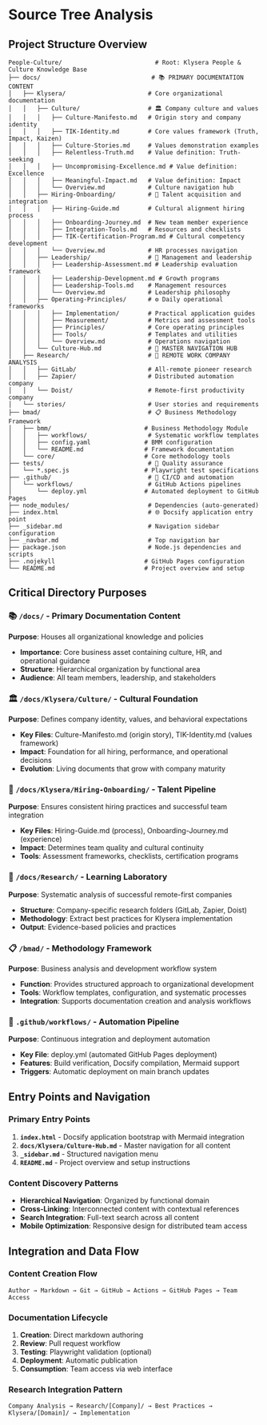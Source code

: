 # Source Tree Analysis

## Project Structure Overview

```
People-Culture/                          # Root: Klysera People & Culture Knowledge Base
├── docs/                               # 📚 PRIMARY DOCUMENTATION CONTENT
│   ├── Klysera/                       # Core organizational documentation
│   │   ├── Culture/                   # 🏛️ Company culture and values
│   │   │   ├── Culture-Manifesto.md   # Origin story and company identity
│   │   │   ├── TIK-Identity.md        # Core values framework (Truth, Impact, Kaizen)
│   │   │   ├── Culture-Stories.md     # Values demonstration examples
│   │   │   ├── Relentless-Truth.md    # Value definition: Truth-seeking
│   │   │   ├── Uncompromising-Excellence.md # Value definition: Excellence
│   │   │   ├── Meaningful-Impact.md   # Value definition: Impact
│   │   │   └── Overview.md            # Culture navigation hub
│   │   ├── Hiring-Onboarding/         # 👥 Talent acquisition and integration
│   │   │   ├── Hiring-Guide.md        # Cultural alignment hiring process
│   │   │   ├── Onboarding-Journey.md  # New team member experience
│   │   │   ├── Integration-Tools.md   # Resources and checklists
│   │   │   ├── TIK-Certification-Program.md # Cultural competency development
│   │   │   └── Overview.md            # HR processes navigation
│   │   ├── Leadership/                # 👑 Management and leadership
│   │   │   ├── Leadership-Assessment.md # Leadership evaluation framework
│   │   │   ├── Leadership-Development.md # Growth programs
│   │   │   ├── Leadership-Tools.md    # Management resources
│   │   │   └── Overview.md            # Leadership philosophy
│   │   ├── Operating-Principles/      # ⚙️ Daily operational frameworks
│   │   │   ├── Implementation/        # Practical application guides
│   │   │   ├── Measurement/           # Metrics and assessment tools
│   │   │   ├── Principles/            # Core operating principles
│   │   │   ├── Tools/                 # Templates and utilities
│   │   │   └── Overview.md            # Operations navigation
│   │   └── Culture-Hub.md             # 🚀 MASTER NAVIGATION HUB
│   ├── Research/                      # 🔬 REMOTE WORK COMPANY ANALYSIS
│   │   ├── GitLab/                    # All-remote pioneer research
│   │   ├── Zapier/                    # Distributed automation company
│   │   └── Doist/                     # Remote-first productivity company
│   └── stories/                       # User stories and requirements
├── bmad/                              # 📋 Business Methodology Framework
│   ├── bmm/                          # Business Methodology Module
│   │   ├── workflows/                 # Systematic workflow templates
│   │   ├── config.yaml               # BMM configuration
│   │   └── README.md                 # Framework documentation
│   └── core/                         # Core methodology tools
├── tests/                             # 🧪 Quality assurance
│   └── *.spec.js                     # Playwright test specifications
├── .github/                           # 🔄 CI/CD and automation
│   └── workflows/                     # GitHub Actions pipelines
│       └── deploy.yml                # Automated deployment to GitHub Pages
├── node_modules/                      # Dependencies (auto-generated)
├── index.html                         # 🌐 Docsify application entry point
├── _sidebar.md                        # Navigation sidebar configuration
├── _navbar.md                         # Top navigation bar
├── package.json                       # Node.js dependencies and scripts
├── .nojekyll                         # GitHub Pages configuration
└── README.md                         # Project overview and setup
```

## Critical Directory Purposes

### 📚 `/docs/` - Primary Documentation Content
**Purpose**: Houses all organizational knowledge and policies
- **Importance**: Core business asset containing culture, HR, and operational guidance
- **Structure**: Hierarchical organization by functional area
- **Audience**: All team members, leadership, and stakeholders

### 🏛️ `/docs/Klysera/Culture/` - Cultural Foundation
**Purpose**: Defines company identity, values, and behavioral expectations
- **Key Files**: Culture-Manifesto.md (origin story), TIK-Identity.md (values framework)
- **Impact**: Foundation for all hiring, performance, and operational decisions
- **Evolution**: Living documents that grow with company maturity

### 👥 `/docs/Klysera/Hiring-Onboarding/` - Talent Pipeline
**Purpose**: Ensures consistent hiring practices and successful team integration
- **Key Files**: Hiring-Guide.md (process), Onboarding-Journey.md (experience)
- **Impact**: Determines team quality and cultural continuity
- **Tools**: Assessment frameworks, checklists, certification programs

### 🔬 `/docs/Research/` - Learning Laboratory
**Purpose**: Systematic analysis of successful remote-first companies
- **Structure**: Company-specific research folders (GitLab, Zapier, Doist)
- **Methodology**: Extract best practices for Klysera implementation
- **Output**: Evidence-based policies and practices

### 📋 `/bmad/` - Methodology Framework
**Purpose**: Business analysis and development workflow system
- **Function**: Provides structured approach to organizational development
- **Tools**: Workflow templates, configuration, and systematic processes
- **Integration**: Supports documentation creation and analysis workflows

### 🔄 `.github/workflows/` - Automation Pipeline
**Purpose**: Continuous integration and deployment automation
- **Key File**: deploy.yml (automated GitHub Pages deployment)
- **Features**: Build verification, Docsify compilation, Mermaid support
- **Triggers**: Automatic deployment on main branch updates

## Entry Points and Navigation

### Primary Entry Points
1. **`index.html`** - Docsify application bootstrap with Mermaid integration
2. **`docs/Klysera/Culture-Hub.md`** - Master navigation for all content
3. **`_sidebar.md`** - Structured navigation menu
4. **`README.md`** - Project overview and setup instructions

### Content Discovery Patterns
- **Hierarchical Navigation**: Organized by functional domain
- **Cross-Linking**: Interconnected content with contextual references
- **Search Integration**: Full-text search across all content
- **Mobile Optimization**: Responsive design for distributed team access

## Integration and Data Flow

### Content Creation Flow
```
Author → Markdown → Git → GitHub → Actions → GitHub Pages → Team Access
```

### Documentation Lifecycle
1. **Creation**: Direct markdown authoring
2. **Review**: Pull request workflow
3. **Testing**: Playwright validation (optional)
4. **Deployment**: Automatic publication
5. **Consumption**: Team access via web interface

### Research Integration Pattern
```
Company Analysis → Research/[Company]/ → Best Practices → Klysera/[Domain]/ → Implementation
```